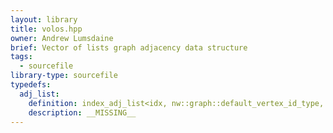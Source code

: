 ```yaml
---
layout: library
title: volos.hpp
owner: Andrew Lumsdaine
brief: Vector of lists graph adjacency data structure
tags:
  - sourcefile
library-type: sourcefile
typedefs:
  adj_list:
    definition: index_adj_list<idx, nw::graph::default_vertex_id_type, Attributes...>
    description: __MISSING__
---
```


```{index}  volos.hpp
```

